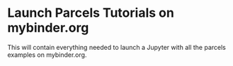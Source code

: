 # Launch Parcels Tutorials on mybinder.org

This will contain everything needed to launch a Jupyter with all the parcels examples on mybinder.org.
